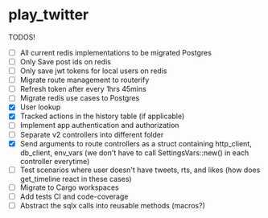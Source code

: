 # play_twitter


TODOS!
- [ ] All current redis implementations to be migrated Postgres
- [ ] Only Save post ids on redis
- [ ] Only save jwt tokens for local users on redis
- [ ] Migrate route management to routerify
- [ ] Refresh token after every 1hrs 45mins
- [ ] Migrate redis use cases to Postgres
- [x] User lookup
- [x] Tracked actions in the history table (if applicable)
- [ ] Implement app authentication and authorization
- [ ] Separate v2 controllers into different folder
- [x] Send arguments to route controllers as a struct containing http_client, db_client, env_vars (we don't have to call SettingsVars::new() in each controller everytime)
- [ ] Test scenarios where user doesn't have tweets, rts, and likes (how does get_timeline react in these cases)
- [ ] Migrate to Cargo workspaces
- [ ] Add tests CI and code-coverage
- [ ] Abstract the sqlx calls into reusable methods (macros?)